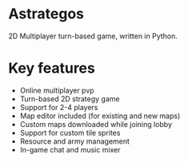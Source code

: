 # Astrategos
2D Multiplayer turn-based game, written in Python.

# Key features

- Online multiplayer pvp
- Turn-based 2D strategy game
- Support for 2-4 players
- Map editor included (for existing and new maps)
- Custom maps downloaded while joining lobby
- Support for custom tile sprites
- Resource and army management
- In-game chat and music mixer
